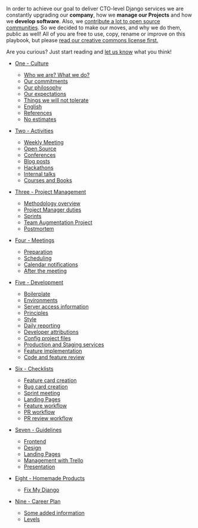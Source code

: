 In order to achieve our goal to deliver CTO-level Django services we are constantly upgrading our __company__, how we __manage our Projects__ and how we __develop software__. Also, we [contribute a lot to open source communities](https://vinta.com.br/opensource). So we decided to make our moves, and why we do them, public as well! All of you are free to use, copy, rename or improve on this playbook, but please [read our creative commons license first.](http://creativecommons.org/licenses/by-nc/4.0/) 

Are you curious? Just start reading and [let us know](https://vinta.com.br/contact) what you think!

<!--
generate this with https://github.com/ekalinin/github-markdown-toc.go 
./gh-md-toc \
-->

  * [One - Culture](culture.md#culture)
    * [Who we are? What we do?](culture.md#what-we-are)
    * [Our commitments](culture.md#our-commitments)
    * [Our philosophy](culture.md#our-philosophy)
    * [Our expectations](culture.md#our-expectations)
    * [Things we will not tolerate](culture.md#things-we-will-not-tolerate)
    * [English](culture.md#english)
    * [References](culture.md#references)
    * [No estimates](culture.md#no-estimates)

  * [Two - Activities](activities.md#activities)
    * [Weekly Meeting](activities.md#weekly-meeting)
    * [Open Source](activities.md#open-source)
    * [Conferences](activities.md#conferences)
    * [Blog posts](activities.md#blog-posts)
    * [Hackathons](activities.md#hackathons)
    * [Internal talks](activities.md#internal-talks)
    * [Courses and Books](activities.md#courses-and-books)

  * [Three - Project Management](project_management.md#project-management)
    * [Methodology overview](project_management.md#methodology-overview)
    * [Project Manager duties](project_management.md#project-manager-duties)
    * [Sprints](project_management.md#sprints)
    * [Team Augmentation Project](project_management.md#team-augmentation-project)
    * [Postmortem](project_management.md#postmortem)

  * [Four - Meetings](meetings.md)
    * [Preparation](meetings.md#preparation)
    * [Scheduling](meetings.md#scheduling)
    * [Calendar notifications](meetings.md#calendar-notifications)
    * [After the meeting](meetings.md#after-the-meeting)

  * [Five - Development](development.md#development)
    * [Boilerplate](development.md#boilerplate)
    * [Environments](development.md#environments)
    * [Server access information](development.md#server-access-information)
    * [Principles](development.md#principles)
    * [Style](development.md#style)
    * [Daily reporting](development.md#daily-reporting)
    * [Developer attributions](development.md#developer-attributions)
    * [Config project files](development.md#config-project-files)
    * [Production and Staging services](development.md#production-and-staging-services)
    * [Feature implementation](development.md#feature-implementation)
    * [Code and feature review](development.md#code-and-feature-review)

  * [Six - Checklists](checklists.md)
    * [Feature card creation](checklists/feature_card_creation.md)
    * [Bug card creation](checklists/bug_card_creation.md)
    * [Sprint meeting](checklists/sprint_meeting.md)
    * [Landing Pages](checklists/landing_pages.md)
    * [Feature workflow](checklists/feature_development_workflow.md)
    * [PR workflow](checklists/pull_request_workflow.md)
    * [PR review workflow](checklists/pull_request_review_workflow.md)

  * [Seven - Guidelines](guidelines.md)
    * [Frontend](guidelines/guideline_frontend.md)
    * [Design](guidelines/guideline_design.md)
    * [Landing Pages](guidelines/guideline_landing_pages.md)
    * [Management with Trello](guidelines/guideline_trello.md)
    * [Presentation](guidelines/guideline_presentations.md)

  * [Eight - Homemade Products](home_made.md#home-made-projects)
    * [Fix My Django](home_made.md#fix-my-django)

  * [Nine - Career Plan](career_plan.md#career-plan)
    * [Some added information](career_plan.md#some-added-information)
    * [Levels](career_plan.md#levels)
